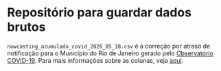 # Repositório para guardar dados brutos

`nowcasting_acumulado_covid_2020_05_18.csv` é a correção por atraso de notificação para o Município do Rio de Janeiro gerado pelo [Observatório COVID-19](https://covid19br.github.io/). Para mais informações sobre as colunas, veja [aqui](https://github.com/covid19br/covid19br.github.io/tree/master/dados/municipios/SP/Sao_Paulo/tabelas_nowcasting_para_grafico).
